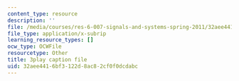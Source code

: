 ```yaml
---
content_type: resource
description: ''
file: /media/courses/res-6-007-signals-and-systems-spring-2011/32aee4416bf3122d8ac82cf0f0dcdabc_0Gat_aSzi5Y.srt
file_type: application/x-subrip
learning_resource_types: []
ocw_type: OCWFile
resourcetype: Other
title: 3play caption file
uid: 32aee441-6bf3-122d-8ac8-2cf0f0dcdabc
---
```

